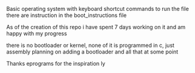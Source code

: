 Basic operating system with keyboard shortcut commands 
to run the file there are instruction in the boot_instructions file

As of the creation of this repo i have spent 7 days working on it and am happy with my progress

there is no bootloader or kernel, none of it is programmed in c, just assembly
planning on adding a bootloader and all that at some point

Thanks eprograms for the inspiration ly
